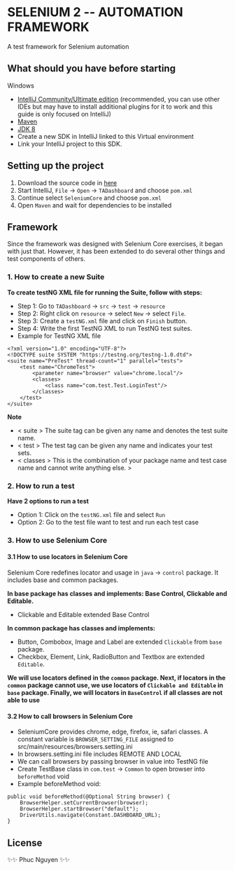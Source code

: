 # SELENIUM 2 -- AUTOMATION FRAMEWORK

A test framework for Selenium automation

## What should you have before starting

Windows
* [IntelliJ Community/Ultimate edition](https://www.jetbrains.com/idea/download/#section=windows) (recommended, you can use other IDEs but may have to install additional plugins for it to work and this guide is only focused on IntelliJ)
* [Maven](https://maven.apache.org/install.html)
* [JDK 8](https://www.oracle.com/java/technologies/javase/javase8-archive-downloads.html)
* Create a new SDK in IntelliJ linked to this Virtual environment
* Link your IntelliJ project to this SDK.



## Setting up the project
1. Download the source code in [here](https://github.com/SeleniumLV2-2021/TADashboard--PhucTeam)
2. Start IntelliJ, ```File``` -> ```Open``` -> ```TADashboard``` and choose ```pom.xml```
3. Continue select ```SeleniumCore``` and choose ```pom.xml```
4. Open ```Maven``` and wait for dependencies to be installed

## Framework
Since the framework was designed with Selenium Core exercises, it began with just that. However, it has been extended to do several other things and test components of others.

### 1. **How to create a new Suite**
**To create testNG XML file for running the Suite, follow with steps:**
* Step 1: Go to ```TADashboard``` -> ```src``` -> ```test``` -> ```resource```
* Step 2: Right click on ```resource``` -> select ```New``` -> select ```File```.
* Step 3: Create a ```testNG.xml``` file and click on ```Finish``` button.
* Step 4: Write the first TestNG XML to run TestNG test suites.
* Example for TestNG XML file
```
<?xml version="1.0" encoding="UTF-8"?>
<!DOCTYPE suite SYSTEM "https://testng.org/testng-1.0.dtd">
<suite name="PreTest" thread-count="1" parallel="tests">
    <test name="ChromeTest">
        <parameter name="browser" value="chrome.local"/>
        <classes>
            <class name="com.test.Test.LoginTest"/>
        </classes>
    </test>
</suite>
```
**Note**
* < suite > The suite tag can be given any name and denotes the test suite name.
* < test > The test tag can be given any name and indicates your test sets.
* < classes > This is the combination of your package name and test case name and cannot write anything else. >

### 2. **How to run a test**
**Have 2 options to run a test**
* Option 1: Click on the ```testNG.xml``` file and select ```Run```
* Option 2: Go to the test file want to test and run each test case

### 3. **How to use Selenium Core**
#### 3.1 **How to use locators in Selenium Core**
Selenium Core redefines locator and usage in ```java``` -> ```control``` package. It includes base and common packages.

**In base package has classes and implements: Base Control, Clickable and Editable.**
* Clickable and Editable extended Base Control

**In common package has classes and implements:**
* Button, Combobox, Image and Label are extended ```Clickable``` from ```base``` package.
* Checkbox, Element, Link, RadioButton and Textbox are extended ```Editable```.

**We will use locators defined in the ```common``` package. Next, if locators in the ```common``` package cannot use, we use locators of ```Clickable and Editable``` in ```base``` package. Finally, we will locators in ```BaseControl``` if all classes are not able to use**

#### 3.2 **How to call browsers in Selenium Core**
* SeleniumCore provides chrome, edge, firefox, ie, safari classes. A constant variable is ```BROWSER_SETTING_FILE``` assigned to
src/main/resources/browsers.setting.ini
* In browsers.setting.ini file includes REMOTE AND LOCAL
* We can call browsers by passing browser in value into TestNG file
* Create TestBase class in ```com.test``` -> ```Common``` to open browser into ```beforeMethod``` void 
* Example beforeMethod void:
```
public void beforeMethod(@Optional String browser) {
    BrowserHelper.setCurrentBrowser(browser);
    BrowserHelper.startBrowser("default");
    DriverUtils.navigate(Constant.DASHBOARD_URL);
}
```

## License

✨✨ Phuc Nguyen ✨✨
